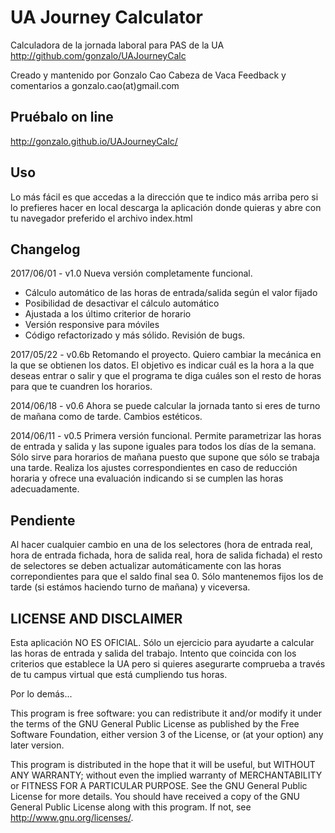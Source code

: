 UA Journey Calculator
=====================

Calculadora de la jornada laboral para PAS de la UA
http://github.com/gonzalo/UAJourneyCalc

Creado y mantenido por Gonzalo Cao Cabeza de Vaca
Feedback y comentarios a gonzalo.cao(at)gmail.com

Pruébalo on line
----------------
http://gonzalo.github.io/UAJourneyCalc/

Uso
---
Lo más fácil es que accedas a la dirección que te indico más arriba pero si lo prefieres hacer en local descarga la aplicación donde quieras y abre con tu navegador preferido el archivo index.html

Changelog
---------
2017/06/01 - v1.0
Nueva versión completamente funcional.
  - Cálculo automático de las horas de entrada/salida según el valor fijado
  - Posibilidad de desactivar el cálculo automático
  - Ajustada a los último criterior de horario
  - Versión responsive para móviles
  - Código refactorizado y más sólido. Revisión de bugs.


2017/05/22 - v0.6b
Retomando el proyecto. Quiero cambiar la mecánica en la que se obtienen los datos. El objetivo es indicar cuál es la hora a la que deseas entrar o salir y que el programa te diga cuáles son el resto de horas para que te cuandren los horarios.

2014/06/18 - v0.6
Ahora se puede calcular la jornada tanto si eres de turno de mañana
como de tarde. Cambios estéticos.

2014/06/11 - v0.5
Primera versión funcional. Permite parametrizar las horas de entrada y salida
y las supone iguales para todos los días de la semana. Sólo sirve para horarios
de mañana puesto que supone que sólo se trabaja una tarde.
Realiza los ajustes correspondientes en caso de reducción horaria y ofrece
una evaluación indicando si se cumplen las horas adecuadamente.

Pendiente
---------
Al hacer cualquier cambio en una de los selectores (hora de entrada real, hora de entrada fichada, hora de salida real, hora de salida fichada) el resto de selectores se deben actualizar automáticamente con las horas correpondientes para que el saldo final sea 0. Sólo mantenemos fijos los de tarde (si estámos haciendo turno de mañana) y viceversa.

LICENSE AND DISCLAIMER
----------------------

Esta aplicación NO ES OFICIAL. Sólo un ejercicio para ayudarte a calcular
las horas de entrada y salida del trabajo. Intento que coincida con los
criterios que establece la UA pero si quieres asegurarte comprueba a través
de tu campus virtual que está cumpliendo tus horas.

Por lo demás...

This program is free software: you can redistribute it and/or modify
it under the terms of the GNU General Public License as published by
the Free Software Foundation, either version 3 of the License, or
(at your option) any later version.

This program is distributed in the hope that it will be useful,
but WITHOUT ANY WARRANTY; without even the implied warranty of
MERCHANTABILITY or FITNESS FOR A PARTICULAR PURPOSE.  See the
GNU General Public License for more details.
You should have received a copy of the GNU General Public License
along with this program.  If not, see <http://www.gnu.org/licenses/>.
